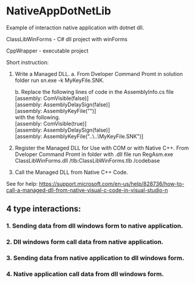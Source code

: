 # NativeAppDotNetLib

Example of interaction native application with dotnet dll.

ClassLibWinForms - C# dll project with winForms

CppWrapper - executable project  

Short instruction:
  1. Write a Managed DLL.
      a. From Dveloper Command Promt in solution folder run sn.exe -k MyKeyFile.SNK.
      
      b. Replace the following lines of code in the AssemblyInfo.cs file  
         [assembly: ComVisible(false)]  
         [assembly: AssemblyDelaySign(false)]  
         [assembly: AssemblyKeyFile("")]    
         with the following.  
         [assembly: ComVisible(true)]   
         [assembly: AssemblyDelaySign(false)]   
         [assembly: AssemblyKeyFile("..\\..\\MyKeyFile.SNK")]  
  
  2. Register the Managed DLL for Use with COM or with Native C++.
      From Dveloper Command Promt in folder with .dll file run RegAsm.exe ClassLibWinForms.dll /tlb:ClassLibWinForms.tlb /codebase
  3. Call the Managed DLL from Native C++ Code.
  
  See for help: https://support.microsoft.com/en-us/help/828736/how-to-call-a-managed-dll-from-native-visual-c-code-in-visual-studio-n 

## 4 type interactions:
### 1. Sending data from dll windows form to native application. 
### 2. Dll windows form call data from native application.
### 3. Sending data from native application to dll windows form.
### 4. Native application call data from dll windows form.
